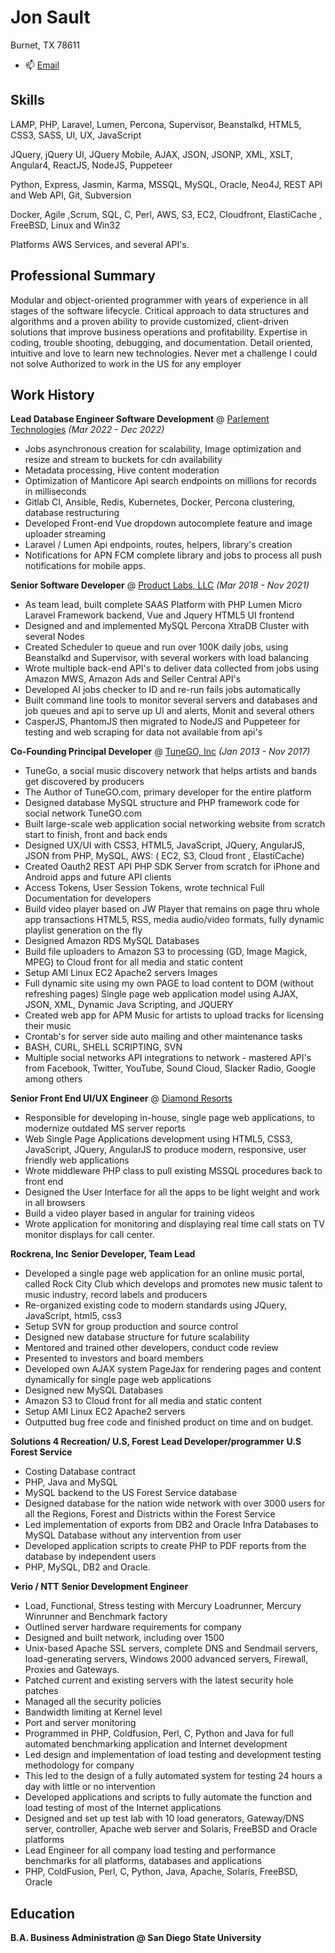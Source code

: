 # Jon Sault

Burnet, TX 78611
- 📫 [Email](mailto:php@jonsault.com)

## Skills

LAMP, PHP, Laravel, Lumen, Percona, Supervisor, Beanstalkd, HTML5, CSS3, SASS, UI, UX, JavaScript

JQuery, jQuery UI, JQuery Mobile, AJAX, JSON, JSONP, XML, XSLT, Angular4, ReactJS, NodeJS, Puppeteer

Python, Express, Jasmin, Karma, MSSQL, MySQL, Oracle, Neo4J, REST API and Web API, Git, Subversion

Docker, Agile ,Scrum, SQL, C, Perl, AWS, S3, EC2, Cloudfront, ElastiCache , FreeBSD, Linux and Win32

Platforms AWS Services, and several API's.

## Professional Summary

Modular and object-oriented programmer with years of experience in all stages of the software lifecycle. Critical approach to data structures and algorithms and a proven ability to provide customized, client-driven solutions that improve business operations and profitability. Expertise in coding, trouble shooting, debugging, and documentation. Detail oriented, intuitive and love to learn new technologies. Never met a challenge I could not solve Authorized to work in the US for any employer

## Work History

**Lead Database Engineer Software Development** @ [Parlement Technologies](https://www.linkedin.com/company/parlement-technologies) _(Mar 2022 - Dec 2022)_ <br>


- Jobs asynchronous creation for scalability, Image optimization and resize and stream to buckets for cdn
availability
- Metadata processing, Hive content moderation
- Optimization of Manticore Api search endpoints on millions for records in milliseconds
- Gitlab CI, Ansible, Redis, Kubernetes, Docker, Percona clustering, database restructuring
- Developed Front-end Vue dropdown autocomplete feature and image uploader streaming
- Laravel / Lumen Api endpoints, routes, helpers, library's creation
- Notifications for APN FCM complete library and jobs to process all push notifications for mobile apps.

**Senior Software Developer** @ [Product Labs, LLC](https://www.productlabs.ai/) _(Mar 2018 - Nov 2021)_ <br>

- As team lead, built complete SAAS Platform with PHP Lumen Micro Laravel Framework backend, Vue
and Jquery HTML5 UI frontend
- Designed and and implemented MySQL Percona XtraDB Cluster with several Nodes
- Created Scheduler to queue and run over 100K daily jobs, using Beanstalkd and Supervisor, with
several workers with load balancing
 - Wrote multiple back-end API's to deliver data collected from jobs using Amazon MWS, Amazon Ads
and Seller Central API's
- Developed AI jobs checker to ID and re-run fails jobs automatically
- Built command line tools to monitor several servers and databases and job queues and api to serve
up UI and alerts, Monit and several others
- CasperJS, PhantomJS then migrated to NodeJS and Puppeteer for testing and web scraping for data
not available from api's

**Co-Founding Principal Developer** @ [TuneGO, Inc](https://www.tunego.com) _(Jan 2013 - Nov 2017)_ <br>

- TuneGo, a social music discovery network that helps artists and bands get discovered by producers
- The Author of TuneGO.com, primary developer for the entire platform
- Designed database MySQL structure and PHP framework code for social network TuneGO.com
- Built large-scale web application social networking website from scratch start to finish, front and back
ends
- Designed UX/UI with CSS3, HTML5, JavaScript, JQuery, AngularJS, JSON from PHP, MySQL, AWS: ( EC2,
S3, Cloud front , ElastiCache)
- Created Oauth2 REST API PHP SDK Server from scratch for iPhone and Android apps and future API
clients
- Access Tokens, User Session Tokens, wrote technical Full Documentation for developers
- Build video player based on JW Player that remains on page thru whole app transactions HTML5, RSS,
media audio/video formats, fully dynamic playlist generation on the fly
- Designed Amazon RDS MySQL Databases
- Build file uploaders to Amazon S3 to processing (GD, Image Magick, MPEG) to Cloud front for all media
and static content
- Setup AMI Linux EC2 Apache2 servers Images
- Full dynamic site using my own PAGE to load content to DOM (without refreshing pages) Single page
web application model using AJAX, JSON, XML, Dynamic Java Scripting, and JQUERY
- Created web app for APM Music for artists to upload tracks for licensing their music
- Crontab's for server side auto mailing and other maintenance tasks
- BASH, CURL, SHELL SCRIPTING,
SVN
- Multiple social networks API integrations to network - mastered API's from Facebook, Twitter, YouTube,
Sound Cloud, Slacker Radio, Google among others

**Senior Front End UI/UX Engineer** @ [Diamond Resorts](https://diamondresorts.com)

- Responsible for developing in-house, single page web applications, to modernize outdated MS server
reports
- Web Single Page Applications development using HTML5, CSS3, JavaScript, JQuery, AngularJS to
produce modern, responsive, user friendly web applications
- Wrote middleware PHP class to pull existing MSSQL procedures back to front end
- Designed the User Interface for all the apps to be light weight and work in all browsers
- Build a video player based in angular for training videos
- Wrote application for monitoring and displaying real time call stats on TV monitor displays for call center.

**Rockrena, Inc**
**Senior Developer, Team Lead**

- Developed a single page web application for an online music portal, called Rock City Club which develops
and promotes new music talent to music industry, record labels and producers
- Re-organized existing code to modern standards using JQuery, JavaScript, html5, css3
- Setup SVN for group production and source control
- Designed new database structure for future scalability
- Mentored and trained other developers, conduct code review
- Presented to investors and board members
- Developed own AJAX system PageJax for rendering pages and content dynamically for single page
web applications
- Designed new MySQL Databases
- Amazon S3 to Cloud front for all media and static content
- Setup AMI Linux EC2 Apache2 servers
- Outputted bug free code and finished product on time and on budget.

**Solutions 4 Recreation/ U.S, Forest**
**Lead Developer/programmer**
**U.S Forest Service**

- Costing Database contract
- PHP, Java and MySQL
- MySQL backend to the US Forest Service database
- Designed database for the nation wide network with over 3000 users for all the Regions, Forest and Districts within the Forest Service
- Led implementation of exports from DB2 and Oracle Infra Databases to MySQL Database without any intervention from user
- Developed application scripts to create PHP to PDF reports from the database by independent users
- PHP, MySQL, DB2 and Oracle.

**Verio / NTT**
**Senior Development Engineer**

- Load, Functional, Stress testing with Mercury Loadrunner, Mercury Winrunner and Benchmark factory
- Outlined server hardware requirements for company
- Designed and built network, including over 1500
- Unix-based Apache SSL servers, complete DNS and Sendmail servers, load-generating servers, Windows 2000 advanced servers, Firewall, Proxies and Gateways.
- Patched current and existing servers with the latest security hole patches
- Managed all the security policies
- Bandwidth limiting at Kernel level
 - Port and server monitoring
- Programmed in PHP, Coldfusion, Perl, C, Python and Java for full automated benchmarking application and Internet development
- Led design and implementation of load testing and development testing methodology for company
- This led to the design of a fully automated system for testing 24 hours a day with little or no intervention
- Developed applications and scripts to fully automate the function and load testing of most of the Internet applications
- Designed and set up test lab with 10 load generators, Gateway/DNS server, controller, Apache web server and Solaris, FreeBSD and Oracle platforms
- Lead Engineer for all company load testing and performance benchmarks for all platforms, databases and applications
- PHP, ColdFusion, Perl, C, Python, Java, Apache, Solaris, FreeBSD, Oracle

## Education

**B.A. Business Administration @ San Diego State University**
